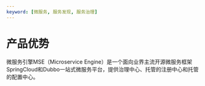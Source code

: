 ```yaml
---
keyword: [微服务, 服务发现, 服务治理]
---
```


# 产品优势

微服务引擎MSE（Microservice Engine）是一个面向业界主流开源微服务框架SpringCloud和Dubbo一站式微服务平台，提供治理中心、托管的注册中心和托管的配置中心。

